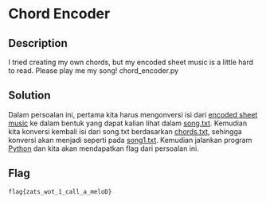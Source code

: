 # Chord Encoder

## Description
I tried creating my own chords, but my encoded sheet music is a little hard to read. Please play me my song! chord_encoder.py

## Solution
Dalam persoalan ini, pertama kita harus mengonversi isi dari [encoded sheet music](https://static.tjctf.org/c29857b8d4d1b2dfe502b5053d73844a08358ae681b2af8de6829b765dc2c28e_notes.txt) ke dalam bentuk yang dapat kalian lihat dalam [song.txt](https://github.com/desyaapd/TJCTF-2020-baboba/blob/master/Chord%20Encoder/song.txt). Kemudian kita konversi kembali isi dari song.txt berdasarkan [chords.txt](https://github.com/desyaapd/TJCTF-2020-baboba/blob/master/Chord%20Encoder/chords.txt), sehingga konversi akan menjadi seperti pada [song1.txt](https://github.com/desyaapd/TJCTF-2020-baboba/blob/m/Chord%20Encoder/song1.txt). Kemudian jalankan program [Python](https://github.com/desyaapd/TJCTF-2020-baboba/blob/master/Chord%20Encoder/Chord%20Encoder.py) dan kita akan mendapatkan flag dari persoalan ini.

## Flag
```flag{zats_wot_1_call_a_meloD}```
